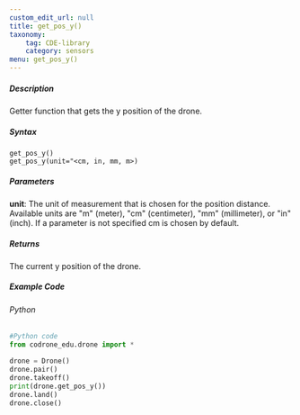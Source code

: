 ```yaml
---
custom_edit_url: null
title: get_pos_y()
taxonomy:
    tag: CDE-library
    category: sensors
menu: get_pos_y()
---
```


##### Description

Getter function that gets the y position of the drone. <br />

##### Syntax
```get_pos_y()```<br />
```get_pos_y(unit="<cm, in, mm, m>)```<br />


##### Parameters
**unit**: The unit of measurement that is chosen for the position distance. Available units are "m" (meter), "cm" (centimeter), "mm" (millimeter), or "in" (inch). If a parameter is not specified cm is chosen by default.


##### Returns

The current y position of the drone.

##### Example Code
###### Python
```python
#Python code
from codrone_edu.drone import *

drone = Drone()
drone.pair()
drone.takeoff()
print(drone.get_pos_y())
drone.land()
drone.close()
```